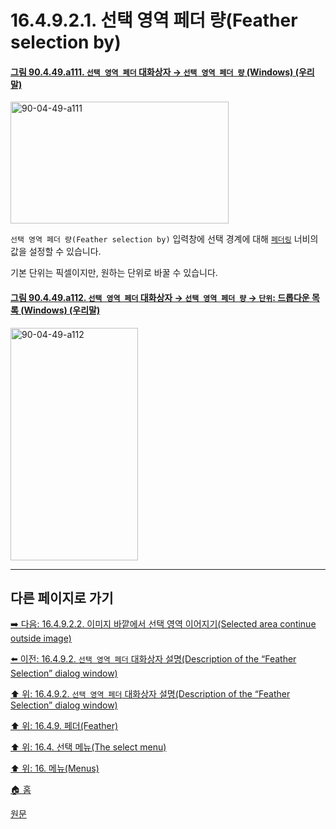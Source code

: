 # 16.4.9.2.1. 선택 영역 페더 량(Feather selection by)

<a id="90-04-49-a111"></a>

#### [그림 90.4.49.a111. `선택 영역 페더` 대화상자 → `선택 영역 페더 량` (Windows) (우리말)](./90-04-0049-feather_selection.md#90-04-49-a111)
<img width="349" height="195" alt="90-04-49-a111" src="https://github.com/user-attachments/assets/bad6f49c-abd1-410c-b82d-0af7f68c7ad5" />

`선택 영역 페더 량(Feather selection by)` 입력창에 선택 경계에 대해 [`페더링`](./07-01-01-feathering.md) 너비의 값을 설정할 수 있습니다.

기본 단위는 픽셀이지만, 원하는 단위로 바꿀 수 있습니다.

<a id="90-04-49-a112"></a>

#### [그림 90.4.49.a112. `선택 영역 페더` 대화상자 → `선택 영역 페더 량` → `단위`: 드롭다운 목록 (Windows) (우리말)](./90-04-0049-feather_selection.md#90-04-49-a112)
<img width="204" height="372" alt="90-04-49-a112" src="https://github.com/user-attachments/assets/da32e58d-9a53-47f5-9fa7-cb702787f5be" />

***

## 다른 페이지로 가기

[➡️ 다음: 16.4.9.2.2. 이미지 바깥에서 선택 영역 이어지기(Selected area continue outside image)](./16-04-09-02-02-selected_area_continue_outside_image.md)

[⬅️ 이전: 16.4.9.2. `선택 영역 페더` 대화상자 설명(Description of the “Feather Selection” dialog window)](./16-04-09-02-00-description_of_the_feather_selection_dialog_window.md)

[⬆️ 위: 16.4.9.2. `선택 영역 페더` 대화상자 설명(Description of the “Feather Selection” dialog window)](./16-04-09-02-00-description_of_the_feather_selection_dialog_window.md)

[⬆️ 위: 16.4.9. 페더(Feather)](./16-04-09-00-feather.md)

[⬆️ 위: 16.4. 선택 메뉴(The select menu)](./16-04-00-the-select-menu.md)

[⬆️ 위: 16. 메뉴(Menus)](./16-00-menus.md)

[🏠 홈](./00-home.md)

[원문](https://docs.gimp.org/2.10/ko/gimp-selection-feather.html#idm24860)